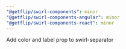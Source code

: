 ```yaml
---
"@getflip/swirl-components": minor
"@getflip/swirl-components-angular": minor
"@getflip/swirl-components-react": minor
---
```


Add color and label prop to swirl-separator

